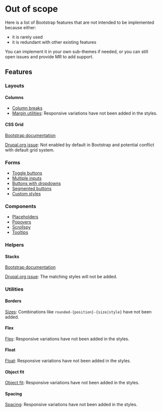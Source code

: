 # Out of scope

Here is a list of Bootstrap features that are not intended to be implemented
because either:

- it is rarely used
- it is redundant with other existing features

You can implement it in your own sub-themes if needed, or you can still open
issues and provide MR to add support.


## Features


### Layouts

#### Columns

- [Column breaks](https://getbootstrap.com/docs/5.2/layout/columns/#column-breaks)
- [Margin utilities](https://getbootstrap.com/docs/5.2/layout/columns/#margin-utilities):
  Responsive variations have not been added in the styles.

#### CSS Grid

[Bootstrap documentation](https://getbootstrap.com/docs/5.3/layout/css-grid/)

[Drupal.org issue](https://www.drupal.org/project/ui_suite_bootstrap/issues/3292505):
Not enabled by default in Bootstrap and potential conflict with default grid system.

### Forms

- [Toggle buttons](https://getbootstrap.com/docs/5.3/forms/checks-radios/#toggle-buttons)
- [Multiple inputs](https://getbootstrap.com/docs/5.3/forms/input-group/#multiple-inputs)
- [Buttons with dropdowns](https://getbootstrap.com/docs/5.3/forms/input-group/#buttons-with-dropdowns)
- [Segmented buttons](https://getbootstrap.com/docs/5.3/forms/input-group/#segmented-buttons)
- [Custom styles](https://getbootstrap.com/docs/5.3/forms/validation/#custom-styles)

### Components

- [Placeholders](https://getbootstrap.com/docs/5.3/components/placeholders/)
- [Popovers](https://getbootstrap.com/docs/5.3/components/popovers/)
- [Scrollspy](https://getbootstrap.com/docs/5.3/components/scrollspy/)
- [Tooltips](https://getbootstrap.com/docs/5.3/components/tooltips/)

### Helpers

#### Stacks

[Bootstrap documentation](https://getbootstrap.com/docs/5.3/helpers/stacks/)

[Drupal.org issue](https://www.drupal.org/project/ui_suite_bootstrap/issues/3292606):
The matching styles will not be added.

### Utilities

#### Borders

[Sizes](https://getbootstrap.com/docs/5.3/utilities/borders/#sizes):
Combinations like `rounded-{position}-{size|style}` have not been added.

#### Flex

[Flex](https://getbootstrap.com/docs/5.3/utilities/flex/):
Responsive variations have not been added in the styles.

#### Float

[Float](https://getbootstrap.com/docs/5.3/utilities/float/):
Responsive variations have not been added in the styles.

#### Object fit

[Object fit](https://getbootstrap.com/docs/5.3/utilities/object-fit/):
Responsive variations have not been added in the styles.

#### Spacing

[Spacing](https://getbootstrap.com/docs/5.3/utilities/spacing/):
Responsive variations have not been added in the styles.

